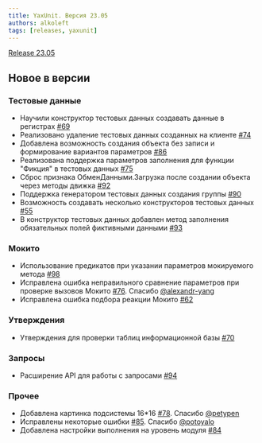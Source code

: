 ```yaml
---
title: YaxUnit. Версия 23.05
authors: alkoleft
tags: [releases, yaxunit]
---
```


[Release 23.05](https://github.com/bia-technologies/yaxunit/releases/tag/23.05)

## Новое в версии

### Тестовые данные

* Научили конструктор тестовых данных создавать данные в регистрах [#69](https://github.com/bia-technologies/yaxunit/pull/69)
* Реализовано удаление тестовых данных созданных на клиенте [#74](https://github.com/bia-technologies/yaxunit/pull/74)
* Добавлена возможность создания объекта без записи и формирование вариантов параметров [#86](https://github.com/bia-technologies/yaxunit/pull/86)
* Реализована поддержка параметров заполнения для функции "Фикция" в тестовых данных [#75](https://github.com/bia-technologies/yaxunit/pull/75)
* Сброс признака ОбменДанными.Загрузка после создании объекта через методы движка [#92](https://github.com/bia-technologies/yaxunit/pull/92) 
* Поддержка генератором тестовых данных создания группы [#90](https://github.com/bia-technologies/yaxunit/pull/90)
* Возможность создавать несколько конструкторов тестовых данных  [#55](https://github.com/bia-technologies/yaxunit/pull/55)
* В конструктор тестовых данных добавлен метод заполнения обязательных полей фиктивными данными [#93](https://github.com/bia-technologies/yaxunit/pull/93)

### Мокито

* Использование предикатов при указании параметров мокируемого метода [#98](https://github.com/bia-technologies/yaxunit/pull/98)
* Исправлена ошибка неправильного сравнение параметров при проверке вызовов Мокито [#76](https://github.com/bia-technologies/yaxunit/pull/76). Спасибо [@alexandr-yang](https://github.com/alexandr-yang)
* Исправлена ошибка подбора реакции Мокито [#62](https://github.com/bia-technologies/yaxunit/pull/62)

### Утверждения

* Утверждения для проверки таблиц информационной базы [#70](https://github.com/bia-technologies/yaxunit/pull/70)

### Запросы

* Расширение API для работы с запросами [#94](https://github.com/bia-technologies/yaxunit/pull/94)

### Прочее

* Добавлена картинка подсистемы 16*16 [#78](https://github.com/bia-technologies/yaxunit/pull/78). Спасибо [@petypen](https://github.com/petypen)
* Исправлены некоторые ошибки [#85](https://github.com/bia-technologies/yaxunit/pull/85). Спасибо [@potoyalo](https://github.com/potoyalo)
* Добавлена настройки выполнения на уровень модуля [#84](https://github.com/bia-technologies/yaxunit/pull/84)
